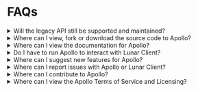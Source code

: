 # FAQs

<details>
<summary>Will the legacy API still be supported and maintained?</summary>

As of now, the legacy API will be supported, but will __not__ be maintained further.
We highly recommend switching to the updated version of Apollo.
As of the first release, all features inside the legacy API are available on Apollo.

</details>

<details>
<summary>Where can I view, fork or download the source code to Apollo?</summary>

The source code be viewed, forked and downloaded on the Lunar Client [GitHub](https://github.com/LunarClient/Apollo).
Feel free to download the source and fork it anyway you can imagine, as long as it's within the ToS and follows the license.

</details>

<details>
<summary>Where can I view the documentation for Apollo?</summary>

You can view the documentation for Apollo, Lunar Client's API, on our Lunar Client [Developers website](https://www.lunarclient.dev/).

</details>

<details>
<summary>Do I have to run Apollo to interact with Lunar Client?</summary>

You do not need to run Apollo to interact with Lunar Client, however you do need to follow the protocols found within Apollo.
Failure to follow the correct protocols will prevent features from enabling, disabling or working correctly.

</details>

<details>
<summary>Where can I suggest new features for Apollo?</summary>

You can join the Apollo [discord](https://www.lunarclient.dev/discord) and create a suggestion under #suggestions. 
Alternatively, if you have the skills and knowledge, you can create the feature yourself and open a pull request on the [Apollo repository](https://github.com/LunarClient/Apollo) on GitHub.

</details>

<!-- broken link? -->

<details>
<summary>Where can I report issues with Apollo or Lunar Client?</summary>

You can report issues on the [Apollo repository](https://github.com/LunarClient/Apollo) issues page, on GitHub.
If you're having an issue with Lunar Client that doesn't involve Apollo, you can create a [support ticket](https://support.lunarclient.com/).

</details>

<details>
<summary>Where can I contribute to Apollo?</summary>

You can open a pull request on the [Apollo repository](https://github.com/LunarClient/Apollo) page, on GitHub.

</details>

<details>
<summary>Where can I view the Apollo Terms of Service and Licensing?</summary>

We've listed our [Terms of Service](https://www.lunarclient.dev/terms) and [Licensing](https://www.lunarclient.dev/license) information on the Lunar Client developers website.

</details>
